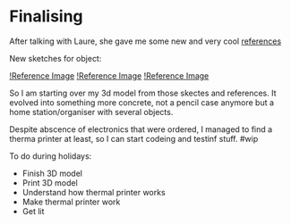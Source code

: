 # Finalising

After talking with Laure, she gave me some new and very cool [references](/process/prototyping/2023-12-21/20231221_NewRefs/)

New sketches for object:

[!Reference Image](/process/prototyping/2023-12-21/20231221_Sketches01.png)
[!Reference Image](/process/prototyping/2023-12-21/20231221_Sketches02.png)
[!Reference Image](/process/prototyping/2023-12-21/20231221_Sketches03.png)

So I am starting over my 3d model from those skectes and references. It evolved into something more concrete, not a pencil case anymore but a home station/organiser with several objects.

Despite abscence of electronics that were ordered, I managed to find a therma printer at least, so I can start codeing and testinf stuff. #wip

To do during holidays:

- Finish 3D model
- Print 3D model
- Understand how thermal printer works
- Make thermal printer work
- Get lit
